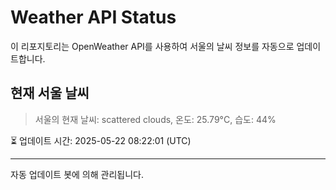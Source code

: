 
# Weather API Status

이 리포지토리는 OpenWeather API를 사용하여 서울의 날씨 정보를 자동으로 업데이트합니다.

## 현재 서울 날씨
> 서울의 현재 날씨: scattered clouds, 온도: 25.79°C, 습도: 44%

⏳ 업데이트 시간: 2025-05-22 08:22:01 (UTC)

---
자동 업데이트 봇에 의해 관리됩니다.
